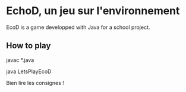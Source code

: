 ﻿# EchoD, un jeu sur l'environnement
 
 EcoD is a game developped with Java for a school project.
 
 
 ## How to play

javac *.java


java LetsPlayEcoD


Bien lire les consignes !

